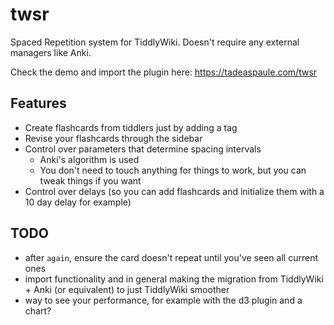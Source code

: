 # twsr
Spaced Repetition system for TiddlyWiki. Doesn't require any external managers like Anki.

Check the demo and import the plugin here: https://tadeaspaule.com/twsr

## Features
- Create flashcards from tiddlers just by adding a tag
- Revise your flashcards through the sidebar
- Control over parameters that determine spacing intervals
    - Anki's algorithm is used
    - You don't need to touch anything for things to work, but you can tweak things if you want
- Control over delays (so you can add flashcards and initialize them with a 10 day delay for example)

## TODO
- after `again`, ensure the card doesn't repeat until you've seen all current ones
- import functionality and in general making the migration from TiddlyWiki + Anki (or equivalent) to just TiddlyWiki smoother
- way to see your performance, for example with the d3 plugin and a chart?
